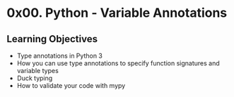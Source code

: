 # 0x00. Python - Variable Annotations

## Learning Objectives

- Type annotations in Python 3
- How you can use type annotations to specify function signatures and variable types
- Duck typing
- How to validate your code with mypy
